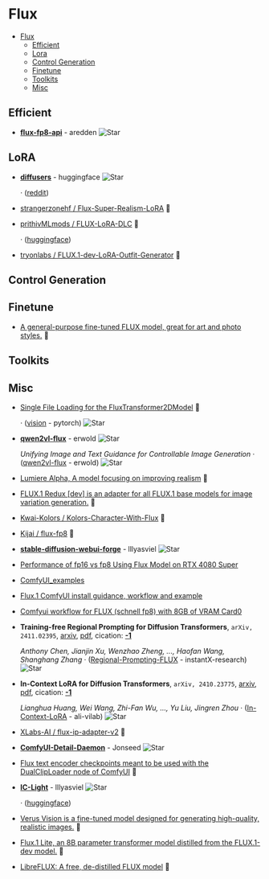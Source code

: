# Flux

- [Flux](#flux) 
  - [Efficient](#efficient)
  - [Lora](#lora)
  - [Control Generation](#control-generation)
  - [Finetune](#finetune)
  - [Toolkits](#toolkits)
  - [Misc](#misc)


## Efficient

- [**flux-fp8-api**](https://github.com/aredden/flux-fp8-api) - aredden ![Star](https://img.shields.io/github/stars/aredden/flux-fp8-api.svg?style=social&label=Star) 

## LoRA

- [**diffusers**](https://github.com/huggingface/diffusers/issues/9078) - huggingface ![Star](https://img.shields.io/github/stars/huggingface/diffusers.svg?style=social&label=Star)

	 · ([reddit](https://www.reddit.com/r/StableDiffusion/comments/1ff6ed1/loading_an_unquantized_lora_into_an_8bit_flux1dev/))
- [strangerzonehf / Flux-Super-Realism-LoRA](https://huggingface.co/strangerzonehf/Flux-Super-Realism-LoRA)  🤗 
- [prithivMLmods / FLUX-LoRA-DLC](https://huggingface.co/spaces/prithivMLmods/FLUX-LoRA-DLC/tree/main)  🤗 

	 · ([huggingface](https://huggingface.co/models?other=base_model:adapter:black-forest-labs/FLUX.1-dev))
- [tryonlabs / FLUX.1-dev-LoRA-Outfit-Generator](https://huggingface.co/tryonlabs/FLUX.1-dev-LoRA-Outfit-Generator)  🤗 

## Control Generation


## Finetune

- [A general-purpose fine-tuned FLUX model, great for art and photo styles.](https://huggingface.co/mikeyandfriends/PixelWave_FLUX.1-dev_03)  🤗 

## Toolkits


## Misc

- [Single File Loading for the FluxTransformer2DModel](https://huggingface.co/docs/diffusers/main/en/api/pipelines/flux)  🤗

	 · ([vision](https://github.com/pytorch/vision/issues/2360) - pytorch) ![Star](https://img.shields.io/github/stars/pytorch/vision.svg?style=social&label=Star)
- [**qwen2vl-flux**](https://github.com/erwold/qwen2vl-flux) - erwold ![Star](https://img.shields.io/github/stars/erwold/qwen2vl-flux.svg?style=social&label=Star) 

	 *Unifying Image and Text Guidance for Controllable Image Generation* · ([qwen2vl-flux](https://github.com/erwold/qwen2vl-flux/blob/main/technical-report.pdf) - erwold) ![Star](https://img.shields.io/github/stars/erwold/qwen2vl-flux.svg?style=social&label=Star)
- [Lumiere Alpha, A model focusing on improving realism](https://huggingface.co/aixonlab/flux.1-lumiere-alpha)  🤗 
- [FLUX.1 Redux [dev] is an adapter for all FLUX.1 base models for image variation generation.](https://huggingface.co/black-forest-labs/FLUX.1-Redux-dev)  🤗 
- [Kwai-Kolors / Kolors-Character-With-Flux](https://huggingface.co/spaces/Kwai-Kolors/Kolors-Character-With-Flux/tree/main)  🤗 
- [Kijai / flux-fp8](https://huggingface.co/Kijai/flux-fp8/tree/main)  🤗 
- [**stable-diffusion-webui-forge**](https://github.com/lllyasviel/stable-diffusion-webui-forge/discussions/981) - lllyasviel ![Star](https://img.shields.io/github/stars/lllyasviel/stable-diffusion-webui-forge.svg?style=social&label=Star) 
- [Performance of fp16 vs fp8 Using Flux Model on RTX 4080 Super](https://medium.com/@wxbxtxr/lightning-fast-ai-creation-revealing-fp8-modes-astonishing-performance-on-rtx-4080-super-69de462e277b) 
- [ComfyUI_examples](https://comfyanonymous.github.io/ComfyUI_examples/flux/) 
- [Flux.1 ComfyUI install guidance, workflow and example](https://comfyui-wiki.com/tutorial/advanced/flux1-comfyui-guide-workflow-and-examples) 
- [Comfyui workflow for FLUX (schnell fp8) with 8GB of VRAM Card0](https://civitai.com/articles/6537/comfyui-workflow-for-flux-schnell-fp8-with-8gb-of-vram-card) 
- **Training-free Regional Prompting for Diffusion Transformers**, `arXiv, 2411.02395`, [arxiv](http://arxiv.org/abs/2411.02395v1), [pdf](http://arxiv.org/pdf/2411.02395v1.pdf), cication: [**-1**](None) 

	 *Anthony Chen, Jianjin Xu, Wenzhao Zheng, ..., Haofan Wang, Shanghang Zhang* · ([Regional-Prompting-FLUX](https://github.com/instantX-research/Regional-Prompting-FLUX) - instantX-research) ![Star](https://img.shields.io/github/stars/instantX-research/Regional-Prompting-FLUX.svg?style=social&label=Star)
- **In-Context LoRA for Diffusion Transformers**, `arXiv, 2410.23775`, [arxiv](http://arxiv.org/abs/2410.23775v3), [pdf](http://arxiv.org/pdf/2410.23775v3.pdf), cication: [**-1**](None) 

	 *Lianghua Huang, Wei Wang, Zhi-Fan Wu, ..., Yu Liu, Jingren Zhou* · ([In-Context-LoRA](https://github.com/ali-vilab/In-Context-LoRA) - ali-vilab) ![Star](https://img.shields.io/github/stars/ali-vilab/In-Context-LoRA.svg?style=social&label=Star)
- [XLabs-AI / flux-ip-adapter-v2](https://huggingface.co/XLabs-AI/flux-ip-adapter-v2)  🤗 
- [**ComfyUI-Detail-Daemon**](https://github.com/Jonseed/ComfyUI-Detail-Daemon) - Jonseed ![Star](https://img.shields.io/github/stars/Jonseed/ComfyUI-Detail-Daemon.svg?style=social&label=Star) 
- [Flux text encoder checkpoints meant to be used with the DualClipLoader node of ComfyUI](https://huggingface.co/comfyanonymous/flux_text_encoders)  🤗 
- [**IC-Light**](https://github.com/lllyasviel/IC-Light/discussions/98) - lllyasviel ![Star](https://img.shields.io/github/stars/lllyasviel/IC-Light.svg?style=social&label=Star) 

	 · ([huggingface](https://huggingface.co/spaces/lllyasviel/iclight-v2))
- [Verus Vision is a fine-tuned model designed for generating high-quality, realistic images.](https://huggingface.co/SG161222/Verus_Vision_1.0b)  🤗 
- [Flux.1 Lite, an 8B parameter transformer model distilled from the FLUX.1-dev model.](https://huggingface.co/Freepik/flux.1-lite-8B-alpha)  🤗 
- [LibreFLUX: A free, de-distilled FLUX model](https://huggingface.co/jimmycarter/LibreFLUX)  🤗 